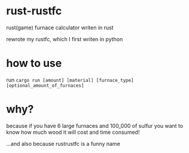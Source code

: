 # rust-rustfc
rust(game) furnace calculator writen in rust

rewrote my rustfc, which I first writen in python

# how to use
run `cargo run [amount] [material] [furnace_type] [optional_amount_of_furnaces]`

# why?
because if you have 6 large furnaces and 100_000 of sulfur you want to know how much wood it will cost and time consumed!

...and also because rustrustfc is a funny name